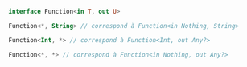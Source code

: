 
```kotlin
interface Function<in T, out U>
```

```kotlin
Function<*, String> // correspond à Function<in Nothing, String>
```

```kotlin
Function<Int, *> // correspond à Function<Int, out Any?>
```

```kotlin
Function<*, *> // correspond à Function<in Nothing, out Any?>
```